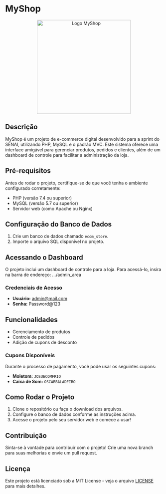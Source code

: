 # MyShop

<p align="center">
  <img src="https://i.ibb.co/BwgPc1x/logomyshop.png" alt="Logo MyShop" width="300"/>
</p>

## Descrição

MyShop é um projeto de e-commerce digital desenvolvido para a sprint do SENAI, utilizando PHP, MySQL e o padrão MVC. Este sistema oferece uma interface amigável para gerenciar produtos, pedidos e clientes, além de um dashboard de controle para facilitar a administração da loja.

## Pré-requisitos

Antes de rodar o projeto, certifique-se de que você tenha o ambiente configurado corretamente:

- PHP (versão 7.4 ou superior)
- MySQL (versão 5.7 ou superior)
- Servidor web (como Apache ou Nginx)

## Configuração do Banco de Dados

1. Crie um banco de dados chamado `ecom_store`.
2. Importe o arquivo SQL disponível no projeto.

## Acessando o Dashboard

O projeto inclui um dashboard de controle para a loja. Para acessá-lo, insira na barra de endereço: 
.../admin_area

### Credenciais de Acesso

- **Usuário:** admin@mail.com  
- **Senha:** Password@123

## Funcionalidades

- Gerenciamento de produtos
- Controle de pedidos
- Adição de cupons de desconto

### Cupons Disponíveis

Durante o processo de pagamento, você pode usar os seguintes cupons:

- **Moletom:** `JOSUECOMFRIO`
- **Caixa de Som:** `OSCARBALADEIRO`

## Como Rodar o Projeto

1. Clone o repositório ou faça o download dos arquivos.
2. Configure o banco de dados conforme as instruções acima.
3. Acesse o projeto pelo seu servidor web e comece a usar!

## Contribuição

Sinta-se à vontade para contribuir com o projeto! Crie uma nova branch para suas melhorias e envie um pull request.

## Licença

Este projeto está licenciado sob a MIT License - veja o arquivo [LICENSE](LICENSE) para mais detalhes.

